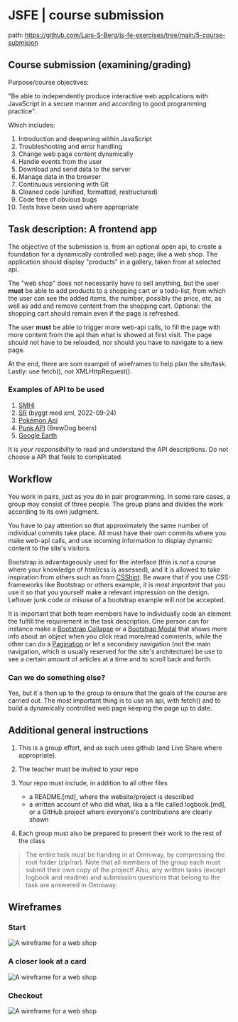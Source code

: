 # JSFE | course submission

path: <https://github.com/Lars-S-Berg/js-fe-exercises/tree/main/5-course-submision>

## Course submission (examining/grading)

Purpose/course objectives:

"Be able to independently produce interactive web applications with JavaScript in a secure manner and according to good programming practice".

Which includes:

1. Introduction and deepening within JavaScript
2. Troubleshooting and error handling
3. Change web page content dynamically
4. Handle events from the user
5. Download and send data to the server
6. Manage data in the browser
7. Continuous versioning with Git
8. Cleaned code (unified, formatted, restructured)
9. Code free of obvious bugs
10. Tests have been used where appropriate

## Task description: A frontend app

The objective of the submission is, from an optional open api, to create a foundation for a dynamically controlled web page; like a web shop. The application should display "products" in a gallery, taken from at selected api.

The "web shop" does not necessarily have to sell anything, but the user **must** be able to add products to a shopping cart or a todo-list, from which the user can see the added items, the number, possibly the price, etc, as well as add and remove content from the shopping cart. Optional: the shopping cart should remain even if the page is refreshed.

The user **must** be able to trigger more web-api calls, to fill the page with more content from the api than what is showed at first visit. The page should not have to be reloaded, nor should you have to navigate to a new page.

At the end, there are som exampel of wireframes to help plan the site/task. Lastly: use fetch(), *not* XMLHttpRequest().

### Examples of API to be used

1. [SMHI](https://opendata.smhi.se/apidocs/)
2. [SR](https://sverigesradio.se/artikel/dokumentation-for-api-version-2) (byggt med xml, 2022-09-24)
3. [Pokémon Api](https://pokeapi.co/)
4. [Punk API](https://punkapi.com/) (BrewDog beers)
5. [Google Earth](https://developers.google.com/earth-engine/#api)

It is *your responsibility* to read and understand the API descriptions. Do not choose a API that feels to complicated.

## Workflow

You work in pairs, just as you do in pair programming. In some rare cases, a group may consist of three people. The group plans and divides the work according to its own judgment.

You have to pay attention so that approximately the same number of individual commits take place. All must have their own commits where you make web-api calls, and use incoming information to display dynamic content to the site's visitors.

Bootstrap is advantageously used for the interface (this is *not* a course where your knowledge of html/css is assessed), and it is allowed to take inspiration from others such as from [CSShint](https://csshint.com/bootstrap-shoping-carts/). Be aware that if you use CSS-frameworks like Bootstrap or others example, it is *most important* that you use it so that you yourself make a relevant impression on the design. Leftover junk code or misuse of a bootstrap example will *not* be accepted.

It is important that both team members have to individually code an element the fulfill the requirement in the task description. One person can for instance make a [Bootstrap Collapse](https://getbootstrap.com/docs/5.2/components/collapse/) or a [Bootstrap Modal](https://getbootstrap.com/docs/5.2/components/modal/) that shows more info about an object when you click read more/read comments, while the other can do a [Pagination](https://getbootstrap.com/docs/5.2/components/pagination/) or let a secondary navigation (not the main navigation, which is usually reserved for the site's architecture) be use to see a certain amount of articles at a time and to scroll back and forth.

### Can we do something else?

Yes, but it´s then up to the group to ensure that the goals of the course are carried out. The most important thing is to use an api, with fetch() and to build a dynamically controlled web page keeping the page up to date.

## Additional general instructions

1. This is a group effort, and as such uses github (and Live Share where appropriate).

2. The teacher must be invited to your repo

3. Your repo must include, in addition to all other files
    - a README.[md], where the website/project is described
    - a written account of who did what, lika a a file called logbook.[md], or a GitHub project where everyone's contributions are clearly shown

4. Each group must also be prepared to present their work to the rest of the class

> The entire task must be handing in at Omniway, by compressing the root folder (zip/rar). Note that all members of the group each must submit their own copy of the project! Also, any written tasks (except logbook and readme) and submission questions that belong to the task are answered in Omniway.

## Wireframes

### Start

![A wireframe for a web shop](../img/website.jpg)

### A closer look at a card

![A wireframe for a web shop](../img/website-closerlook.jpg)

### Checkout

![A wireframe for a web shop](../img/website-checkout.jpg)
